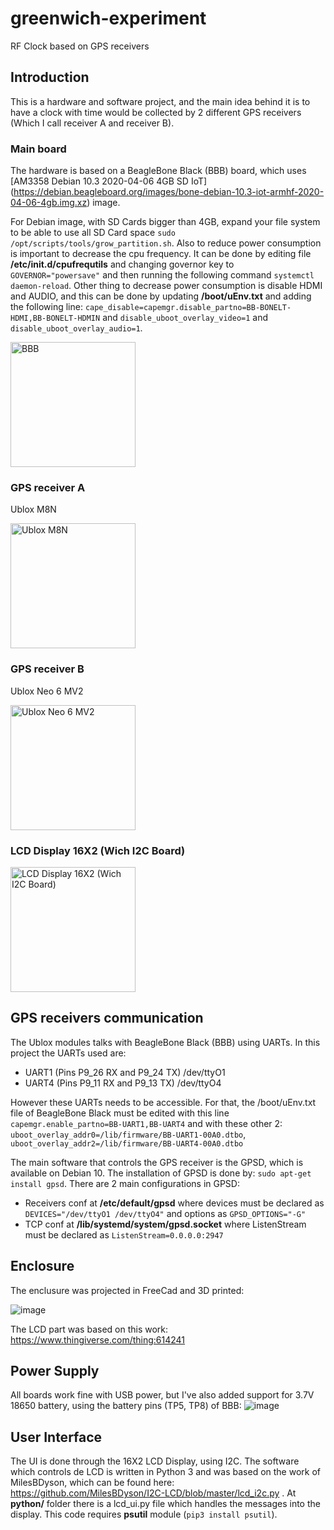 # greenwich-experiment
RF Clock based on GPS receivers

## Introduction
This is a hardware and software project, and the main idea behind it is to have a clock with time would be collected by 2 different GPS receivers (Which I call receiver A and receiver B).

### Main board
The hardware is based on a BeagleBone Black (BBB) board, which uses [AM3358 Debian 10.3 2020-04-06 4GB SD IoT] (https://debian.beagleboard.org/images/bone-debian-10.3-iot-armhf-2020-04-06-4gb.img.xz) image. 

For Debian image, with SD Cards bigger than 4GB, expand your file system to be able to use all SD Card space `sudo /opt/scripts/tools/grow_partition.sh`. Also to reduce power consumption is important to decrease the cpu frequency. It can be done by editing file **/etc/init.d/cpufrequtils** and changing governor key to `GOVERNOR="powersave"` and then running the following command `systemctl daemon-reload`. Other thing to decrease power consumption is disable HDMI and AUDIO, and this can be done by updating **/boot/uEnv.txt** and adding the following line: `cape_disable=capemgr.disable_partno=BB-BONELT-HDMI,BB-BONELT-HDMIN` and `disable_uboot_overlay_video=1` and `disable_uboot_overlay_audio=1`.



<img src="https://user-images.githubusercontent.com/692043/205400812-4b35fe3a-920d-423e-b293-6fd904ef0984.png" alt="BBB" width="200"/>

### GPS receiver A
Ublox M8N

<img src="https://user-images.githubusercontent.com/692043/205401292-2b7f3ea4-0b7f-4390-afd9-4a98d243ec27.png" alt="Ublox M8N" width="200"/>

### GPS receiver B
Ublox Neo 6 MV2

<img src="https://user-images.githubusercontent.com/692043/205401515-2606b607-28cd-438b-b872-fd02c1031190.png" alt="Ublox Neo 6 MV2" width="200"/>


### LCD Display 16X2 (Wich I2C Board)

<img src="https://user-images.githubusercontent.com/692043/205401788-60b35172-80ee-4bb6-97ca-ccf6f1b5782d.png" alt="LCD Display 16X2 (Wich I2C Board)" width="200"/>


## GPS receivers communication
The Ublox modules talks with BeagleBone Black (BBB) using UARTs. In this project the UARTs used are: 
 - UART1 (Pins P9_26 RX and	P9_24 TX)	/dev/ttyO1
 - UART4 (Pins P9_11 RX and	P9_13 TX)	/dev/ttyO4 

However these UARTs needs to be accessible. For that, the /boot/uEnv.txt file of BeagleBone Black must be edited with this line `capemgr.enable_partno=BB-UART1,BB-UART4` and with these other 2: `uboot_overlay_addr0=/lib/firmware/BB-UART1-00A0.dtbo`, `uboot_overlay_addr2=/lib/firmware/BB-UART4-00A0.dtbo`


The main software that controls the GPS receiver is the GPSD, which is available on Debian 10. 
The installation of GPSD is done by: `sudo apt-get install gpsd`.
There are 2 main configurations in GPSD:
 - Receivers conf at **/etc/default/gpsd** where devices must be declared as `DEVICES="/dev/ttyO1 /dev/ttyO4"` and options as `GPSD_OPTIONS="-G"`
 - TCP conf at **/lib/systemd/system/gpsd.socket** where ListenStream must be declared as `ListenStream=0.0.0.0:2947`

## Enclosure
The enclusure was projected in FreeCad and 3D printed:

![image](https://user-images.githubusercontent.com/692043/205404929-21c9e014-b176-4da3-8cc0-6f2511cbea2a.png)

The LCD part was based on this work: https://www.thingiverse.com/thing:614241

## Power Supply
All boards work fine with USB power, but I've also added support for 3.7V 18650 battery, using the battery pins (TP5, TP8) of BBB:
![image](https://user-images.githubusercontent.com/692043/205405374-4c6b6b5f-155f-4b55-976a-73207c21117d.png)


## User Interface
The UI is done through the 16X2 LCD Display, using I2C. 
The software which controls de LCD is written in Python 3 and was based on the work of MilesBDyson, which can be found here: https://github.com/MilesBDyson/I2C-LCD/blob/master/lcd_i2c.py . At **python/** folder there is a lcd_ui.py file which handles the messages into the display. This code requires **psutil** module (`pip3 install psutil`).
